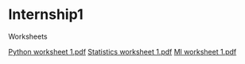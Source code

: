 # Internship1
Worksheets

[Python worksheet 1.pdf](https://github.com/Poornasai1997/Internship1/files/7194712/Python.worksheet.1.pdf)
[Statistics worksheet 1.pdf](https://github.com/Poornasai1997/Internship1/files/7194713/Statistics.worksheet.1.pdf)
[Ml worksheet 1.pdf](https://github.com/Poornasai1997/Internship1/files/7194714/Ml.worksheet.1.pdf)

